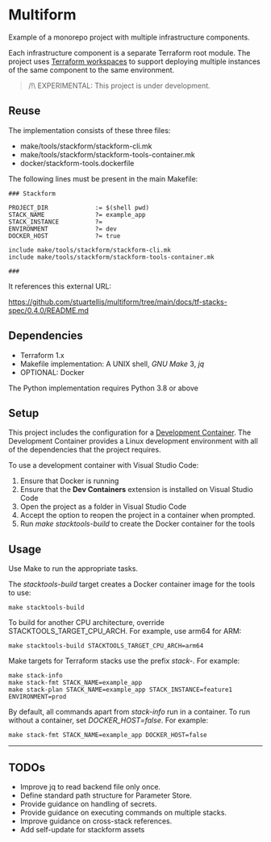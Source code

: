 # Multiform

Example of a monorepo project with multiple infrastructure components.

Each infrastructure component is a separate Terraform root module. The project uses [Terraform workspaces](https://developer.hashicorp.com/terraform/language/state/workspaces) to support deploying multiple instances of the same component to the same environment.

> /!\ EXPERIMENTAL: This project is under development.

## Reuse

The implementation consists of these three files:

- make/tools/stackform/stackform-cli.mk
- make/tools/stackform/stackform-tools-container.mk
- docker/stackform-tools.dockerfile

The following lines must be present in the main Makefile:

```
### Stackform

PROJECT_DIR				:= $(shell pwd)
STACK_NAME				?= example_app
STACK_INSTANCE			?=
ENVIRONMENT				?= dev
DOCKER_HOST				?= true

include make/tools/stackform/stackform-cli.mk
include make/tools/stackform/stackform-tools-container.mk

###
```

It references this external URL:

https://github.com/stuartellis/multiform/tree/main/docs/tf-stacks-spec/0.4.0/README.md

## Dependencies

- Terraform 1.x
- Makefile implementation: A UNIX shell, *GNU Make* 3, *jq*
- OPTIONAL: Docker

The Python implementation requires Python 3.8 or above

## Setup

This project includes the configuration for a [Development Container](https://containers.dev/). The Development Container provides a Linux development environment with all of the dependencies that the project requires.

To use a development container with Visual Studio Code:

1. Ensure that Docker is running
2. Ensure that the **Dev Containers** extension is installed on Visual Studio Code
3. Open the project as a folder in Visual Studio Code
4. Accept the option to reopen the project in a container when prompted.
5. Run *make stacktools-build* to create the Docker container for the tools

## Usage

Use Make to run the appropriate tasks.

The *stacktools-build* target creates a Docker container image for the tools to use:

    make stacktools-build

To build for another CPU architecture, override STACKTOOLS_TARGET_CPU_ARCH. For example, use arm64 for ARM:

    make stacktools-build STACKTOOLS_TARGET_CPU_ARCH=arm64

Make targets for Terraform stacks use the prefix *stack-*. For example:

    make stack-info
    make stack-fmt STACK_NAME=example_app
    make stack-plan STACK_NAME=example_app STACK_INSTANCE=feature1 ENVIRONMENT=prod

By default, all commands apart from *stack-info* run in a container. To run without a container, set *DOCKER_HOST=false*. For example:

    make stack-fmt STACK_NAME=example_app DOCKER_HOST=false

---

## TODOs

- Improve jq to read backend file only once.
- Define standard path structure for Parameter Store.
- Provide guidance on handling of secrets.
- Provide guidance on executing commands on multiple stacks.
- Improve guidance on cross-stack references.
- Add self-update for stackform assets
